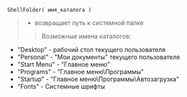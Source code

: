 
```
ShellFolder( имя_каталога )
```
> - возвращает путь к системной папке
> > Возможные имена каталогов:
  * "Desktop" - рабочий стол текущего пользователя
  * "Personal" - "Мои документы" текущего пользователя
  * "Start Menu" - "Главное меню"
  * "Programs" - "Главное меню\Программы"
  * "Startup" - "Главное меню\Программы\Автозагрузка"
  * "Fonts" - Системные шрифты